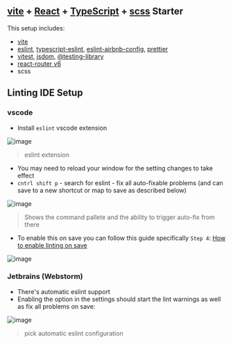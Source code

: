 ## [vite](https://vitejs.dev/) + [React](https://reactjs.org/) + [TypeScript](https://www.typescriptlang.org/) + [scss](https://sass-lang.com/) Starter

This setup includes:
* [vite](https://vitejs.dev/)
* [eslint](https://eslint.org/), [typescript-eslint](https://typescript-eslint.io/), [eslint-airbnb-config](https://github.com/airbnb/javascript), [prettier](https://prettier.io/)
* [vitest](https://vitest.dev/), [jsdom](https://github.com/jsdom/jsdom), [@testing-library](https://testing-library.com/)
* [react-router v6](https://reactrouter.com/en/main)
* scss 


## Linting IDE Setup 
### vscode 
- Install `eslint` vscode extension 

![image](https://user-images.githubusercontent.com/61157456/228272153-f29b4376-d7f7-4749-acf3-9f95c5e16449.png)
> eslint extension

- You may need to reload your window for the setting changes to take effect
- `cntrl shift p` - search for eslint - fix all auto-fixable problems (and can save to a new shortcut or map to save as described below) 

![image](https://user-images.githubusercontent.com/61157456/228268714-516b4e96-f4b2-43c1-a118-086dbc37ece1.png)
> Shows the command pallete and the ability to trigger auto-fix from there

- To enable this on save you can follow this guide specifically `Step 4`: [How to enable linting on save](https://www.digitalocean.com/community/tutorials/workflow-auto-eslinting)

![image](https://user-images.githubusercontent.com/61157456/228269212-7f93f370-3f0e-4919-9d41-efae27cd7459.png)

### Jetbrains (Webstorm) 
- There's automatic eslint support 
- Enabling the option in the settings should start the lint warnings as well as fix all problems on save: 

![image](https://user-images.githubusercontent.com/61157456/228271706-0cf89b07-1fd8-4e16-83af-c3daad86cccf.png)
> pick automatic eslint configuration 
